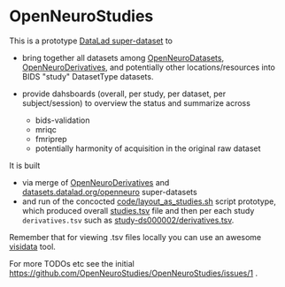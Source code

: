 # OpenNeuroStudies

This is a prototype [DataLad super-dataset](https://docs.datalad.org/en/stable/glossary.html#term-superdataset) to 

- bring together all datasets among [OpenNeuroDatasets](https://github.com/OpenNeuroDatasets/),
  [OpenNeuroDerivatives](https://github.com/OpenNeuroDerivatives/), and potentially other locations/resources into BIDS
  "study" DatasetType datasets.

- provide dahsboards (overall, per study, per dataset, per subject/session) to overview
  the status and summarize across
  - bids-validation
  - mriqc
  - fmriprep
  - potentially harmonity of acquisition in the original raw dataset

It is built 

- via merge of [OpenNeuroDerivatives](https://github.com/OpenNeuroDerivatives/) and [datasets.datalad.org/openneuro](https://datasets.datalad.org/?dir=/openneuro) super-datasets
- and run of the concocted [code/layout_as_studies.sh](code/layout_as_studies.sh) script
  prototype, which produced overall [studies.tsv](studies.tsv) file and then per
  each study `derivatives.tsv` such as
  [study-ds000002/derivatives.tsv](https://github.com/OpenNeuroStudies/OpenNeuroStudies/blob/main/study-ds000002/derivatives.tsv).

Remember that for viewing .tsv files locally you can use an awesome
[visidata](https://www.visidata.org/) tool.

For more TODOs etc see the initial https://github.com/OpenNeuroStudies/OpenNeuroStudies/issues/1 .
